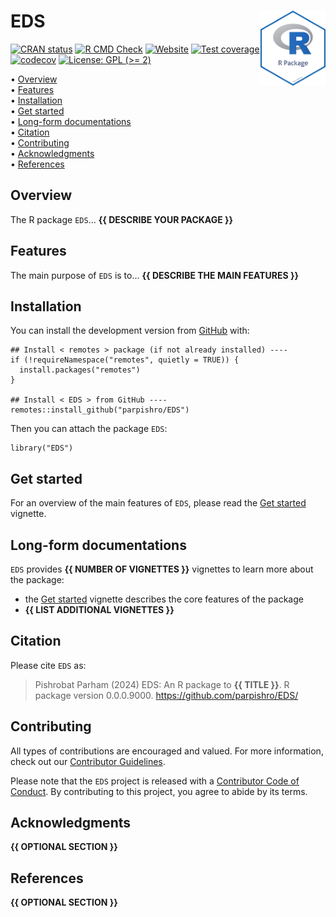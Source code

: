<!-- README.md is generated from README.Rmd. Please edit that file -->

# EDS <img src="man/figures/package-sticker.png" align="right" style="float:right; height:120px;"/>

<!-- badges: start -->

[![CRAN
status](https://www.r-pkg.org/badges/version/EDS)](https://CRAN.R-project.org/package=EDS)
[![R CMD
Check](https://github.com/parpishro/EDS/actions/workflows/R-CMD-check.yaml/badge.svg)](https://github.com/parpishro/EDS/actions/workflows/R-CMD-check.yaml)
[![Website](https://github.com/parpishro/EDS/actions/workflows/pkgdown.yaml/badge.svg)](https://github.com/parpishro/EDS/actions/workflows/pkgdown.yaml)
[![Test
coverage](https://github.com/parpishro/EDS/actions/workflows/test-coverage.yaml/badge.svg)](https://github.com/parpishro/EDS/actions/workflows/test-coverage.yaml)
[![codecov](https://codecov.io/gh/parpishro/EDS/branch/master/graph/badge.svg)](https://codecov.io/gh/parpishro/EDS)
[![License: GPL (&gt;=
2)](https://img.shields.io/badge/License-GPL%20%28%3E%3D%202%29-blue.svg)](https://choosealicense.com/licenses/gpl-2.0/)
<!-- badges: end -->

<p align="left">
• <a href="#overview">Overview</a><br> •
<a href="#features">Features</a><br> •
<a href="#installation">Installation</a><br> •
<a href="#get-started">Get started</a><br> •
<a href="#long-form-documentations">Long-form documentations</a><br> •
<a href="#citation">Citation</a><br> •
<a href="#contributing">Contributing</a><br> •
<a href="#acknowledgments">Acknowledgments</a><br> •
<a href="#references">References</a>
</p>

## Overview

The R package `EDS`… **{{ DESCRIBE YOUR PACKAGE }}**

## Features

The main purpose of `EDS` is to… **{{ DESCRIBE THE MAIN FEATURES }}**

## Installation

You can install the development version from
[GitHub](https://github.com/) with:

    ## Install < remotes > package (if not already installed) ----
    if (!requireNamespace("remotes", quietly = TRUE)) {
      install.packages("remotes")
    }

    ## Install < EDS > from GitHub ----
    remotes::install_github("parpishro/EDS")

Then you can attach the package `EDS`:

    library("EDS")

## Get started

For an overview of the main features of `EDS`, please read the [Get
started](https://parpishro.github.io/EDS/articles/EDS.html) vignette.

## Long-form documentations

`EDS` provides **{{ NUMBER OF VIGNETTES }}** vignettes to learn more
about the package:

-   the [Get started](https://parpishro.github.io/EDS/articles/EDS.html)
    vignette describes the core features of the package
-   **{{ LIST ADDITIONAL VIGNETTES }}**

## Citation

Please cite `EDS` as:

> Pishrobat Parham (2024) EDS: An R package to **{{ TITLE }}**. R
> package version 0.0.0.9000. <https://github.com/parpishro/EDS/>

## Contributing

All types of contributions are encouraged and valued. For more
information, check out our [Contributor
Guidelines](https://github.com/parpishro/EDS/blob/main/CONTRIBUTING.md).

Please note that the `EDS` project is released with a [Contributor Code
of
Conduct](https://contributor-covenant.org/version/2/1/CODE_OF_CONDUCT.html).
By contributing to this project, you agree to abide by its terms.

## Acknowledgments

**{{ OPTIONAL SECTION }}**

## References

**{{ OPTIONAL SECTION }}**
